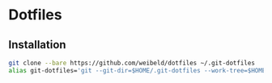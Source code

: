 # Dotfiles

## Installation

~~~bash
git clone --bare https://github.com/weibeld/dotfiles ~/.git-dotfiles
alias git-dotfiles='git --git-dir=$HOME/.git-dotfiles --work-tree=$HOME'
~~~

